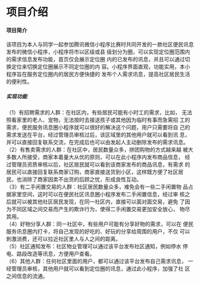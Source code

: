 # 项目介绍

#### 项目简介
  该项目为本人与同学一起参加腾讯微信小程序比赛时共同开发的一款社区便民讯息发布的微信小程序，小程序将市以区级或县 级划分为圈，可以实现定位圈范围内的需求信息发布功能，首页仅会展示定位圈 内的已发布的讯息，并且可以通过切换定位来切换定位圈展示不同定位圈的内 容。小程序界面直观，功能实用，本小程序旨在服务定位圈内的居民方便快捷的 发布个人需求讯息，提高社区居民生活的便利性。

##### 实现功能
  （1）有招聘需求的人群：在社区内，有些居民可能有小时工的需求，比如， 无法照看家里的老人、宠物，无法按时去接送孩子或其他因为临时有事而急需招 工的需求，便民服务讯息圈小程序就可以很好的解决这个问题，用户只需要将自 己的需求发送在平台，经过管理员审核过后，该区域里的其他用户就可以看到讯 息，并可以直接回复联系交流，在完成后也可以由发起人主动删除发布的需求讯息。  
  （2）有售卖需求的人群：在社区中，居民数量众多，拼团购物的方式越来越 被大多数人所接受，商家本着量大从优的原则，可以在此小程序内发布商品信息， 经过管理员资质审核以后，社区居民就可以看到该商家发布的商品讯息，有需求 的居民可以直接回复联系商家订购，商家直接送货到小区，这样既方便了社区居 民，也消除了商家因卖不出货的后顾之忧，形成良性互动。   
  （3）有二手闲置交易的人群：社区居民数量众多，难免会有一些二手闲置物 品占据家里空间，这时可以在便民社区讯息圈小程序发布二手闲置信息，经过审 核之后就可以被其他社区居民发现，在同一社区内，直接可以面对面交易，避免 了因为不同区域之间交易而产生的欺诈行为，使得二手闲置交易更加安全放心， 物尽其用。  
  （4）好物分享人群：同一社区中，有些用户可能有分享好物的需求，可以在 便民服务讯息圈内打卡，将自己发现的好吃的、好玩的分享给周围的用户，不仅 可以刺激消费，还可以拉近社区里人与人之间的距离。  
  （5）社区通知发布：社区物业管理可以通过该平台发布社区通知，例如停水 停电、路段改造等讯息，方便用户查看。   
  （6）其他人群：任何社区里面的用户，都可以通过该平台发布自己需求讯息， 一经管理员审核，其他用户就可以看到定位圈的讯息，通过此小程序，加强了社 区之间信息的流通。  
